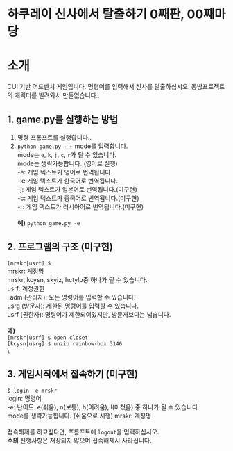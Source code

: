 # 하쿠레이 신사에서 탈출하기 0째판, 00째마당

# 소개
 CUI 기반 어드벤처 게임입니다.
 명령어를 입력해서 신사를 탈출하십시오.
 동방프로젝트의 캐릭터를 빌려와서 만들없습니다..

## 1. game.py를 실행하는 방법
 1. 명령 프롬프트를 실행합니다..
 2. ``python game.py -`` + mode를 입력합니다.\
 mode는 ``e``, ``k``, ``j``, ``c``, ``r``가 될 수 있습니다. \
 mode는 생략가능합니다. (영어로 실행)\
 -e: 게임 텍스트가 영어로 번역됩니다.\
 -k: 게임 텍스트가 한국어로 번역됩니다.\
 -j: 게임 텍스트가 일본어로 번역됩니다.(미구현)\
 -c: 게임 텍스트가 중국어로 번역됩니다.(미구현)\
 -r: 게임 텍스트가 러시아어로 번역됩니다.(미구현)\
 \
 **예)** ``python game.py -e``

## 2. 프로그램의 구조 (미구현)
 ``[mrskr|usrf] $ ``\
 mrskr: 계정명\
   mrskr, kcysn, skyiz, hctylp중 하나가 될 수 있습니다.\
 usrf: 계정권한\
   \_adm (관리자): 모든 명령어를 입력할 수 있습니다.\
   usrg (방문자): 제한된 명령어를 입력할 수 있습니다.\
   usrf (권한자): 명령어가 제한되어있지만, 방문자보다는 넓습니다.\
 \
 **예)**\
 ``[mrskr|usrf] $ open closet``\
 ``[kcysn|usrg] $ unzip rainbow-box 3146``\
 \
## 3. 게임시작에서 접속하기 (미구현)
 ``$ login -e mrskr``\
 login: 명령어\
 -e: 난이도. e(쉬움), n(보통), h(어려움), l(미쳤음) 중 하나가 될 수 있습니다.\
 mode를 생략가능합니다. (쉬움으로 시행)
 mrskr: 계정명\
 \
 접속해제를 하고싶다면, 프롬프트에 ``logout``을 입력하십시오.\
 **주의** 진행사항은 저장되지 않으며 접속해제시 사라집니다.
